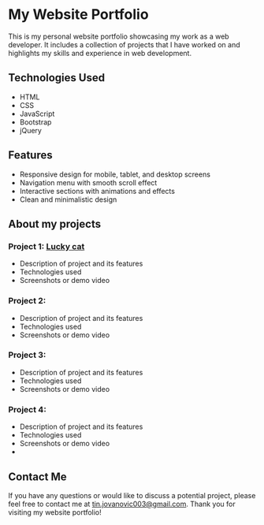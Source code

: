 # My Website Portfolio

This is my personal website portfolio showcasing my work as a web developer. It includes a collection of projects that I have worked on and highlights my skills and experience in web development.

## Technologies Used

- HTML
- CSS
- JavaScript
- Bootstrap
- jQuery

## Features

- Responsive design for mobile, tablet, and desktop screens
- Navigation menu with smooth scroll effect
- Interactive sections with animations and effects
- Clean and minimalistic design

## About my projects

### Project 1: [Lucky cat](https://tinnanndo.github.io/html/prva_stranica/index.html)

- Description of project and its features
- Technologies used
- Screenshots or demo video

### Project 2: [](project-link)

- Description of project and its features
- Technologies used
- Screenshots or demo video

### Project 3: [](project-link)

- Description of project and its features
- Technologies used
- Screenshots or demo video

### Project 4: [](project-link)

- Description of project and its features
- Technologies used
- Screenshots or demo video
- 
## Contact Me

If you have any questions or would like to discuss a potential project, please feel free to contact me at tin.jovanovic003@gmail.com. Thank you for visiting my website portfolio!
